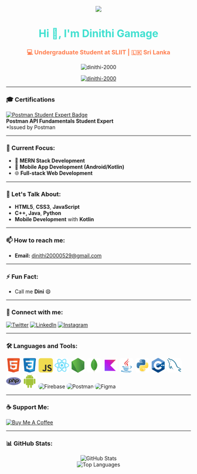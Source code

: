 <div align="center">
  <img height="150" src="https://media1.giphy.com/media/v1.Y2lkPTc5MGI3NjExbHN3c2d5MXo2NmhzYWx6cGowdWxjMXN6N3VtcWYyNXF6aGl1bDVhZCZlcD12MV9pbnRlcm5hbF9naWZfYnlfaWQmY3Q9Zw/px9v45I39CcxyXPqEy/giphy.gif"  />
</div>

<h1 align="center" style="color: #40E0D0;">Hi 👋, I'm Dinithi Gamage</h1>
<h3 align="center" style="color: #FF7F50;">💻 Undergraduate Student at SLIIT | 🇱🇰 Sri Lanka</h3>

<p align="center">
  <img src="https://komarev.com/ghpvc/?username=dinithi-2000&label=Profile%20views&color=0e75b6&style=flat" alt="dinithi-2000" />
</p>

<p align="center">
  <a href="https://github.com/ryo-ma/github-profile-trophy"><img src="https://github-profile-trophy.vercel.app/?username=dinithi-2000&theme=onedark&margin-w=10&margin-h=10" alt="dinithi-2000" /></a>
</p>

---

### 🎓 Certifications

[![Postman Student Expert Badge](https://api.badgr.io/public/assertions/2toGFWrbRvOSgK4CCoOGfQ/image)](https://api.badgr.io/public/assertions/2toGFWrbRvOSgK4CCoOGfQ?identity__email=it23481244%40my.sliit.lk)  
**Postman API Fundamentals Student Expert**  
*Issued by Postman

---



### 🌱 Current Focus:
- 🚀 **MERN Stack Development**
- 📱 **Mobile App Development (Android/Kotlin)**
- 🌐 **Full-stack Web Development**

---

### 💬 Let's Talk About:
- **HTML5**, **CSS3**, **JavaScript**
- **C++, Java**, **Python**
- **Mobile Development** with **Kotlin**

---

### 📫 How to reach me:
- **Email:** [dinithi20000529@gmail.com](mailto:dinithi20000529@gmail.com)

---

### ⚡ Fun Fact:
- Call me **Dini** 😄

---

### 🔗 Connect with me:
<p align="left">
  <a href="https://twitter.com/dininavo_2000" target="blank"><img src="https://img.shields.io/badge/Twitter-1DA1F2?style=for-the-badge&logo=twitter&logoColor=white" alt="Twitter"/></a>
  <a href="https://linkedin.com/in/dinithi-navoda-40a523198" target="blank"><img src="https://img.shields.io/badge/LinkedIn-0A66C2?style=for-the-badge&logo=linkedin&logoColor=white" alt="LinkedIn"/></a>
  <a href="https://instagram.com/dini_navo" target="blank"><img src="https://img.shields.io/badge/Instagram-E4405F?style=for-the-badge&logo=instagram&logoColor=white" alt="Instagram"/></a>
</p>

---

### 🛠️ Languages and Tools:
<p align="left">
  <img src="https://raw.githubusercontent.com/devicons/devicon/master/icons/html5/html5-original.svg" width="40" height="40" alt="HTML5" style="border-radius: 8px;"/>
  <img src="https://raw.githubusercontent.com/devicons/devicon/master/icons/css3/css3-original.svg" width="40" height="40" alt="CSS3" style="border-radius: 8px;"/>
  <img src="https://raw.githubusercontent.com/devicons/devicon/master/icons/javascript/javascript-original.svg" width="40" height="40" alt="JavaScript" style="border-radius: 8px;"/>
  <img src="https://raw.githubusercontent.com/devicons/devicon/master/icons/react/react-original.svg" width="40" height="40" alt="React" style="border-radius: 8px;"/>
  <img src="https://raw.githubusercontent.com/devicons/devicon/master/icons/nodejs/nodejs-original.svg" width="40" height="40" alt="NodeJS" style="border-radius: 8px;"/>
  <img src="https://raw.githubusercontent.com/devicons/devicon/master/icons/mongodb/mongodb-original.svg" width="40" height="40" alt="MongoDB" style="border-radius: 8px;"/>
  <img src="https://raw.githubusercontent.com/devicons/devicon/master/icons/kotlin/kotlin-original.svg" width="40" height="40" alt="Kotlin" style="border-radius: 8px;"/>
  <img src="https://raw.githubusercontent.com/devicons/devicon/master/icons/java/java-original.svg" width="40" height="40" alt="Java" style="border-radius: 8px;"/>
  <img src="https://raw.githubusercontent.com/devicons/devicon/master/icons/python/python-original.svg" width="40" height="40" alt="Python" style="border-radius: 8px;"/>
  <img src="https://raw.githubusercontent.com/devicons/devicon/master/icons/cplusplus/cplusplus-original.svg" width="40" height="40" alt="C++" style="border-radius: 8px;"/>
  <img src="https://raw.githubusercontent.com/devicons/devicon/master/icons/mysql/mysql-original.svg" width="40" height="40" alt="MySQL" style="border-radius: 8px;"/>
  <img src="https://raw.githubusercontent.com/devicons/devicon/master/icons/php/php-original.svg" width="40" height="40" alt="PHP" style="border-radius: 8px;"/>
  <img src="https://raw.githubusercontent.com/devicons/devicon/master/icons/android/android-original.svg" width="40" height="40" alt="Android" style="border-radius: 8px;"/>
  <img src="https://www.vectorlogo.zone/logos/firebase/firebase-icon.svg" width="40" height="40" alt="Firebase" style="border-radius: 8px;"/>
  <img src="https://www.vectorlogo.zone/logos/getpostman/getpostman-icon.svg" width="40" height="40" alt="Postman" style="border-radius: 8px;"/>
  <img src="https://www.vectorlogo.zone/logos/figma/figma-icon.svg" width="40" height="40" alt="Figma" style="border-radius: 8px;"/>
</p>

---

### ☕ Support Me:
<p>
  <a href="https://www.buymeacoffee.com/Dinithi2000">
    <img src="https://cdn.buymeacoffee.com/buttons/v2/default-yellow.png" height="50" width="210" alt="Buy Me A Coffee" />
  </a>
</p>

---

### 📊 GitHub Stats:
<p align="center">
  <img src="https://github-readme-stats.vercel.app/api?username=dinithi-2000&show_icons=true&theme=radical" alt="GitHub Stats" />
  <br/>
  <img src="https://github-readme-stats.vercel.app/api/top-langs/?username=dinithi-2000&layout=compact&theme=radical" alt="Top Languages" />
</p>
